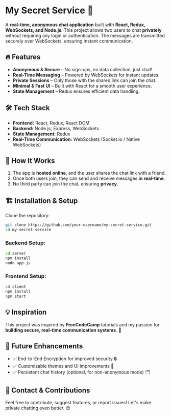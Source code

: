 # My Secret Service 🚀

A **real-time, anonymous chat application** built with **React, Redux, WebSockets, and Node.js**. This project allows two users to chat **privately** without requiring any login or authentication. The messages are transmitted securely over WebSockets, ensuring instant communication.

## 🔥 Features
- **Anonymous & Secure** – No sign-ups, no data collection, just chat!
- **Real-Time Messaging** – Powered by WebSockets for instant updates.
- **Private Sessions** – Only those with the shared link can join the chat.
- **Minimal & Fast UI** – Built with React for a smooth user experience.
- **State Management** – Redux ensures efficient data handling.

## 🛠 Tech Stack
- **Frontend:** React, Redux, React DOM
- **Backend:** Node.js, Express, WebSockets
- **State Management:** Redux
- **Real-Time Communication:** WebSockets (Socket.io / Native WebSockets)

## 🚀 How It Works
1. The app is **hosted online**, and the user shares the chat link with a friend.
2. Once both users join, they can send and receive messages **in real-time**.
3. No third party can join the chat, ensuring **privacy**.

## 🏗️ Installation & Setup

Clone the repository:
```sh
git clone https://github.com/your-username/my-secret-service.git
cd my-secret-service
```

### Backend Setup:
```sh
cd server
npm install
node app.js
```

### Frontend Setup:
```sh
cd client
npm install
npm start
```

## 💡 Inspiration
This project was inspired by **FreeCodeCamp** tutorials and my passion for **building secure, real-time communication systems**. 🚀

## 📌 Future Enhancements
- ✅ End-to-End Encryption for improved security 🔒
- ✅ Customizable themes and UI improvements 🎨
- ✅ Persistent chat history (optional, for non-anonymous mode) 🗂️

## 📩 Contact & Contributions
Feel free to contribute, suggest features, or report issues! Let's make private chatting even better. 😊

